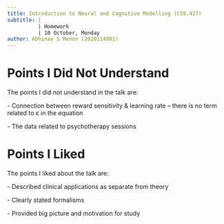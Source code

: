 ```yaml
---
title: Introduction to Neural and Cognitive Modelling (CS9.427)
subtitle: |
          | Homework
          | 10 October, Monday
author: Abhinav S Menon (2020114001)
---
```


# Points I Did Not Understand
The points I did not understand in the talk are:

- Connection between reward sensitivity & learning rate – there is no term related to $\varepsilon$ in the equation

- The data related to psychotherapy sessions

# Points I Liked
The points I liked about the talk are:

- Described clinical applications as separate from theory

- Clearly stated formalisms

- Provided big picture and motivation for study